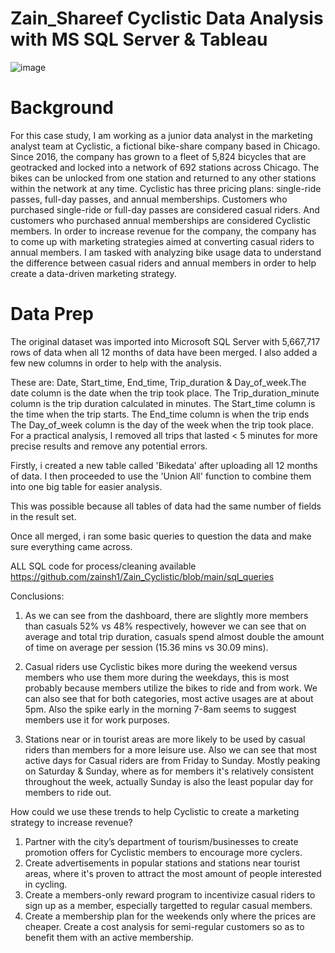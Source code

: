 # Zain_Shareef Cyclistic Data Analysis with MS SQL Server & Tableau

![image](https://github.com/zainsh1/Zain_Cyclistic/assets/131926841/63bd0e39-95d1-4bf3-b9c7-2829cad397b2)

# Background
For this case study, I am working as a junior data analyst in the marketing analyst team at Cyclistic, a fictional bike-share company based in Chicago. Since 2016, the company has grown to a fleet of 5,824 bicycles that are geotracked and locked into a network of 692 stations across Chicago. The bikes can be unlocked from one station and returned to any other stations within the network at any time.
Cyclistic has three pricing plans: single-ride passes, full-day passes, and annual memberships. Customers who purchased single-ride or full-day passes are considered casual riders. And customers who purchased annual memberships are considered Cyclistic members.
In order to increase revenue for the company, the company has to come up with marketing strategies aimed at converting casual riders to annual members. I am tasked with analyzing bike usage data to understand the difference between casual riders and annual members in order to help create a data-driven marketing strategy.

# Data Prep

The original dataset was imported into Microsoft SQL Server with 5,667,717 rows of data when all 12 months of data have been merged. I also added a few new columns in order to help with the analysis.

These are: Date, Start_time, End_time, Trip_duration & Day_of_week.The date column is the date when the trip took place. 
The Trip_duration_minute column is the trip duration calculated in minutes.
The Start_time column is the time when the trip starts. 
The End_time column is when the trip ends
The Day_of_week column is the day of the week when the trip took place. 
For a practical analysis, I removed all trips that lasted < 5 minutes for more precise results and remove any potential errors.

Firstly, i created a new table called 'Bikedata' after uploading all 12 months of data. I then proceeded to use the 'Union All' function to combine them into one big table for easier analysis.

This was possible because all tables of data had the same number of fields in the result set.

Once all merged, i ran some basic queries to question the data and make sure everything came across.

ALL SQL code for process/cleaning available https://github.com/zainsh1/Zain_Cyclistic/blob/main/sql_queries

Conclusions:

  1) As we can see from the dashboard, there are slightly more members than casuals 52% vs 48% respectively, however we can see that on average and total trip duration,
  casuals spend almost double the amount of time on average per session (15.36 mins vs 30.09 mins).
  
  2) Casual riders use Cyclistic bikes more during the weekend versus members who use them more during the weekdays, this is most probably because members utilize the bikes to ride and from work.
  We can also see that for both categories, most active usages are at about 5pm. Also the spike early in the morning 7-8am seems to suggest members use it for work purposes.
  
  3) Stations near or in tourist areas are more likely to be used by casual riders than members for a more leisure use. Also we can see that most active days for Casual riders are from Friday to Sunday.
  Mostly peaking on Saturday & Sunday, where as for members it's relatively consistent throughout the week, actually Sunday is also the least popular day for members to ride out.
  
How could we use these trends to help Cyclistic to create a marketing strategy to increase revenue?

  1) Partner with the city’s department of tourism/businesses to create promotion offers for Cyclistic members to encourage more cyclers.
  2) Create advertisements in popular stations and stations near tourist areas, where it's proven to attract the most amount of people interested in cycling.
  3) Create a members-only reward program to incentivize casual riders to sign up as a member, especially targetted to regular casual members.
  4) Create a membership plan for the weekends only where the prices are cheaper. Create a cost analysis for semi-regular customers so as to benefit them with an active membership.
